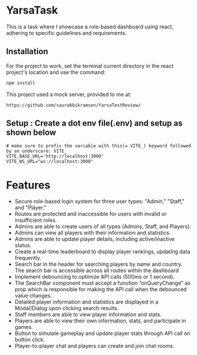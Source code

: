 # YarsaTask

This is a task where I showcase a role-based dashboard using react, adhering to specific guidelines and requirements.

## Installation

For the project to work, set the terminal current directory in the react project's location and use the command:

```bash
npm install
```

This project used a mock server, provided to me at:

```
https://github.com/saurabbikramsen/YarsaTestReview/
```

## Setup : Create a dot env file(.env) and setup as shown below

```
# make sure to prefix the variable with this(= VITE_) keyword followed by an underscore: VITE_
VITE_BASE_URL='http://localhost:3000'
VITE_WS_URL="ws://localhost:3000"
```

# Features

<ul>
    <li>Secure role-based login system for three user types: "Admin," "Staff," and "Player." </li>
    <li>Routes are protected and inaccessible for users with invalid or insufficient roles.</li>
    <li>Admins are able to create users of all types (Admins, Staff, and Players).</li>
    <li>
    Admins can view all players with their information and statistics.
    </li>
    <li>Admins are able to update player details, including active/inactive status.</li>
    <li>Create a real-time leaderboard to display player rankings, updating data frequently.</li>
    <li>Search bar in the header for searching players by name and country. The search bar is accessible across all routes within the dashboard</li>
    <li>Implement debouncing to optimize API calls (500ms or 1 second).</li>
    <li>The SearchBar component must accept a function “onQueryChange” as prop which is responsible for making the API call when the debounced value changes.</li>
    <li>Detailed player information and statistics are displayed in a Modal/Dialog upon clicking search results.</li>
    <li>Staff members are able to view player information and stats.</li>
    <li>Players are able to view their own information, stats, and participate in games.</li>
    <li>Button to simulate gameplay and update player stats through API call on button click.</li>
    <li>Player-to-player chat and players can create and join chat rooms.</li>
</ul
